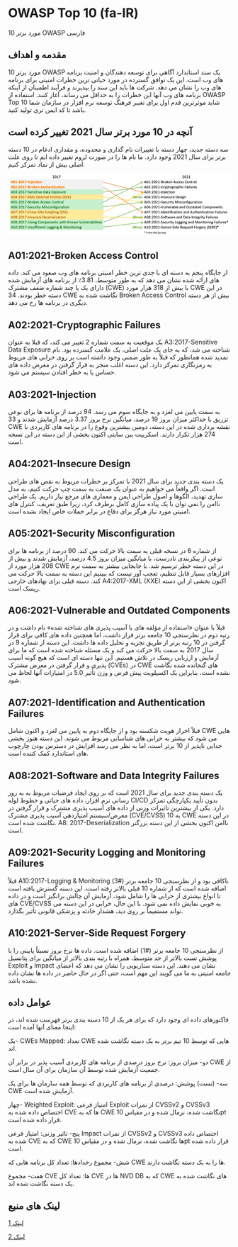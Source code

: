 # OWASP Top 10 (fa-IR)

10 مورد برتر OWASP فارسی

## مقدمه و اهداف

10 مورد برتر OWASP یک سند استاندارد آگاهی برای توسعه دهندگان و امنیت برنامه های وب است. این یک توافق گسترده در مورد حیاتی ترین خطرات امنیتی برای برنامه های وب را نشان می دهد. شرکت ها باید این سند را بپذیرند و فرآیند اطمینان از اینکه برنامه های وب آنها این خطرات را به حداقل می رساند، آغاز کنند. استفاده از OWASP Top 10 شاید موثرترین قدم اول برای تغییر فرهنگ توسعه نرم افزار در سازمان شما باشد تا کد ایمن تری تولید کنید.

## آنچه در 10 مورد برتر سال 2021 تغییر کرده است
سه دسته جدید، چهار دسته با تغییرات نام گذاری و محدوده، و مقداری ادغام در 10 دسته برتر برای سال 2021 وجود دارد. ما نام ها را در صورت لزوم تغییر داده ایم تا روی علت اصلی بیش از نماد تمرکز کنیم.

![OWASP Top 10 Mapping](images/mapping.png)

## A01:2021-Broken Access Control

از جایگاه پنجم به دسته ای با جدی ترین خطر امنیتی برنامه های وب صعود می کند. داده های ارائه شده نشان می دهد که به طور متوسط، 3.81٪ از برنامه های آزمایش شده دارای یک یا چند شماره ضعف مشترک (CWE) با بیش از 318 هزار مورد CWE در این دسته خطر بودند. 34 CWE نگاشت شده به Broken Access Control بیش از هر دسته دیگری در برنامه ها رخ می دهد.

## A02:2021-Cryptographic Failures

یک موقعیت به سمت شماره 2 تغییر می کند، که قبلا به عنوان A3:2017-Sensitive Data Exposure شناخته می شد، که به جای یک علت اصلی، یک علامت گسترده بود. نام تمدید شده همانطور که قبلاً به طور ضمنی وجود داشته است بر روی خرابی های مربوط به رمزنگاری تمرکز دارد. این دسته اغلب منجر به قرار گرفتن در معرض داده های حساس یا به خطر افتادن سیستم می شود.

## A03:2021-Injection

به سمت پایین می لغزد و به جایگاه سوم می رسد. 94 درصد از برنامه ها برای نوعی تزریق با حداکثر میزان بروز 19 درصد، میانگین نرخ بروز 3.37 درصد آزمایش شدند و 33 CWE نقشه برداری شده در این دسته، دومین بیشترین وقوع را در برنامه های کاربردی با 274 هزار تکرار دارند. اسکریپت بین سایتی اکنون بخشی از این دسته در این نسخه است.

## A04:2021-Insecure Design

یک دسته بندی جدید برای سال 2021 با تمرکز بر خطرات مربوط به نقص های طراحی است. اگر واقعاً می خواهیم به عنوان یک صنعت به سمت چپ حرکت کنیم، به مدل سازی تهدید، الگوها و اصول طراحی ایمن و معماری های مرجع نیاز داریم. یک طراحی ناامن را نمی توان با یک پیاده سازی کامل برطرف کرد، زیرا طبق تعریف، کنترل های امنیتی مورد نیاز هرگز برای دفاع در برابر حملات خاص ایجاد نشده است.

## A05:2021-Security Misconfiguration

از شماره 6 در نسخه قبلی به سمت بالا حرکت می کند. 90 درصد از برنامه ها برای نوعی از پیکربندی نادرست، با میانگین میزان بروز 4.5 درصد، آزمایش شدند و بیش از 208 هزار مورد از CWE در این دسته خطر ترسیم شد. با جابجایی بیشتر به سمت نرم افزارهای بسیار قابل تنظیم، تعجب آور نیست که ببینیم این دسته به سمت بالا حرکت می کند. دسته قبلی برای نهادهای خارجی A4:2017-XML (XXE) اکنون بخشی از این دسته ریسک است.

## A06:2021-Vulnerable and Outdated Components

قبلاً با عنوان «استفاده از مؤلفه های با آسیب پذیری های شناخته شده» نام داشت و در رتبه دوم در نظرسنجی 10 جامعه برتر قرار داشت، اما همچنین داده های کافی برای قرار گرفتن در 10 رتبه برتر از طریق تجزیه و تحلیل داده ها داشت. این دسته از شماره 9 در سال 2017 به سمت بالا حرکت می کند و یک مسئله شناخته شده است که ما برای آزمایش و ارزیابی ریسک در تلاش هستیم. این تنها دسته ای است که هیچ گونه آسیب پذیری و قرار گرفتن در معرض مشترک (CVEs) در CWE های گنجانده شده نگاشت نشده است، بنابراین یک اکسپلویت پیش فرض و وزن تأثیر 5.0 در امتیازات آنها لحاظ می شود.

## A07:2021-Identification and Authentication Failures

قبلاً احراز هویت شکسته بود و از جایگاه دوم به پایین می لغزد و اکنون شامل CWE هایی می شود که بیشتر به خرابی های شناسایی مربوط می شوند. این دسته هنوز بخشی جدایی ناپذیر از 10 برتر است، اما به نظر می رسد افزایش در دسترس بودن چارچوب های استاندارد کمک کننده است.

## A08:2021-Software and Data Integrity Failures

یک دسته بندی جدید برای سال 2021 است که بر روی ایجاد فرضیات مربوط به به روز رسانی نرم افزار، داده های حیاتی و خطوط لوله CI/CD بدون تأیید یکپارچگی تمرکز دارد. یکی از بیشترین تاثیرات وزنی از داده های آسیب پذیری مشترک و قرار گرفتن در معرض/سیستم امتیازدهی آسیب پذیری مشترک (CVE/CVSS) به 10 CWE در این دسته نگاشت شده است. A8: 2017-Deserialization ناامن اکنون بخشی از این دسته بزرگتر است.

## A09:2021-Security Logging and Monitoring Failures

قبلاً A10:2017-Logging & Monitoring ناکافی بود و از نظرسنجی 10 جامعه برتر (#3) اضافه شده است که از شماره 10 قبلی بالاتر رفته است. این دسته گسترش یافته است تا انواع بیشتری از خرابی ها را شامل شود، آزمایش آن چالش برانگیز است و در داده های CVE/CVSS به خوبی نمایش داده نمی شود. با این حال، خرابی در این دسته می تواند مستقیماً بر روی دید، هشدار حادثه و پزشکی قانونی تأثیر بگذارد.

## A10:2021-Server-Side Request Forgery

از نظرسنجی 10 جامعه برتر (#1) اضافه شده است. داده ها نرخ بروز نسبتاً پایینی را با پوشش تست بالاتر از حد متوسط، همراه با رتبه بندی بالاتر از میانگین برای پتانسیل Exploit و Impact نشان می دهند. این دسته سناریویی را نشان می دهد که اعضای جامعه امنیتی به ما می گویند این مهم است، حتی اگر در حال حاضر در داده ها نشان داده نشده باشد.

## عوامل داده

فاکتورهای داده ای وجود دارد که برای هر یک از 10 دسته بندی برتر فهرست شده اند، در اینجا معنای آنها آمده است:

یک- CWEs Mapped: تعداد CWE هایی که توسط 10 تیم برتر به یک دسته نگاشت شده اند.

دو- میزان بروز: نرخ بروز درصدی از برنامه های کاربردی آسیب پذیر در برابر آن CWE از جمعیت آزمایش شده توسط آن سازمان برای آن سال است.

سه- (تست) پوشش: درصدی از برنامه های کاربردی که توسط همه سازمان ها برای یک CWE آزمایش شده است.

چهار- Weighted Exploit: امتیاز فرعی Exploit از نمرات CVSSv2 و CVSSv3 اختصاص داده شده به CVE ها که به CWE نگاشت شده، نرمال شده و در مقیاس 10pt قرار داده شده است.

پنج- تاثیر وزنی: امتیاز فرعی Impact از نمرات CVSSv2 و CVSSv3 اختصاص داده شده به CVE که به CWE ها نگاشت شده، نرمال شده و در مقیاس 10pt قرار داده شده است.

شش- مجموع رخدادها: تعداد کل برنامه هایی که CWE ها را به یک دسته نگاشت دارند.

هفت- مجموع CVE ها: تعداد کل CVE ها در NVD DB که به CWE های نگاشت شده به یک دسته نگاشت شده اند.

## لینک های منبع

[لینک 1](https://owasp.org/www-project-top-ten/)

[لینک 2](https://owasp.org/Top10/)
